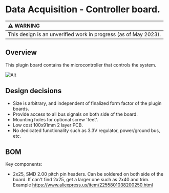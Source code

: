 # Data Acquisition - Controller board.

| :warning: WARNING|
|:---|
| This design is an unverified work in progress (as of May 2023).|

## Overview

This plugin board contains the microcontroller that controls the system. 

![Alt](./kicad/proto_board.png "Title")

## Design decisions

* Size is arbitrary, and independent of finalized form factor of the plugin boards.
* Provide access to all bus signals on both side of the board.
* Mounting holes for optional screw 'feet'.
* Low cost 100x91mm 2 layer PCB.
* No dedicated functionality such as 3.3V regulator, power/ground bus, etc.

## BOM

Key components:

* 2x25, SMD 2.00 pitch pin headers. Can be soldered on both side of the board. If can't find 2x25, get a larger one such as 2x40 and trim. Example https://www.aliexpress.us/item/2255801038200250.html
